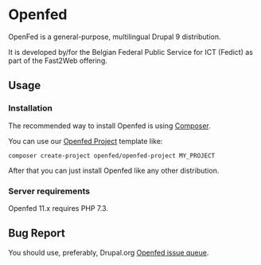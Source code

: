 # Openfed

OpenFed is a general-purpose, multilingual Drupal 9 distribution.

It is developed by/for the Belgian Federal Public Service for ICT (Fedict) as
part of the Fast2Web offering.


## Usage

### Installation

The recommended way to install Openfed is using
[Composer](https://getcomposer.org/doc/00-intro.md#installation-linux-unix-osx).

You can use our [Openfed Project](https://github.com/openfed/openfed-project/tree/11.x) template like:

```
composer create-project openfed/openfed-project MY_PROJECT
```

After that you can just install Openfed like any other distribution.

### Server requirements

Openfed 11.x requires PHP 7.3.

## Bug Report

You should use, preferably, Drupal.org [Openfed issue queue](https://www.drupal.org/project/issues/openfed).
